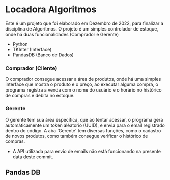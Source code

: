 # Locadora Algoritmos
Este é um projeto que foi elaborado em Dezembro de 2022, para finalizar a disciplina de Algoritmos.
O projeto é um simples controlador de estoque, onde há duas funcionalidades (Comprador e Gerente)

* Python
* TKInter (Interface)
* PandasDB (Banco de Dados)

### Comprador (Cliente)
O comprador consegue acessar a área de produtos, onde há uma simples interface que mostra o produto e o preço, 
ao executar alguma compra, o programa registra a venda com o nome do usuário e o horário no histórico de compras e debita no estoque.

### Gerente
O gerente tem sua área específica, que ao tentar acessar, o programa gera automáticamente um token aléatorio (UUID), e envia para o email registrado dentro do código.
A aba 'Gerente' tem diversas funções, como o cadastro de novos produtos, como também consegue verificar o histórico de compras.

* A API utilizada para envio de emails não está funcionando na presente data deste commit.
  
## Pandas DB



